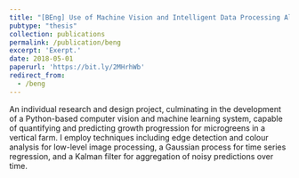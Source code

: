 ```yaml
---
title: "[BEng] Use of Machine Vision and Intelligent Data Processing Algorithms to Monitor and Predict Crop Growth in Vertical Farms"
pubtype: "thesis"
collection: publications
permalink: /publication/beng
excerpt: 'Exerpt.'
date: 2018-05-01
paperurl: 'https://bit.ly/2MHrhWb'
redirect_from: 
  - /beng
---
```

An individual research and design project, culminating in the development of a Python-based computer vision and machine learning system, capable of quantifying and predicting growth progression for microgreens in a vertical farm. I employ techniques including edge detection and colour analysis for low-level image processing, a Gaussian process for time series regression, and a Kalman filter for aggregation of noisy predictions over time.  